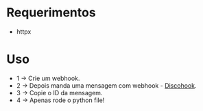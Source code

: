 # Requerimentos
* httpx

# Uso
* 1 -> Crie um webhook.
* 2 -> Depois manda uma mensagem com webhook - [Discohook](https://discohook.org).
* 3 -> Copie o ID da mensagem.
* 4 -> Apenas rode o python file!
